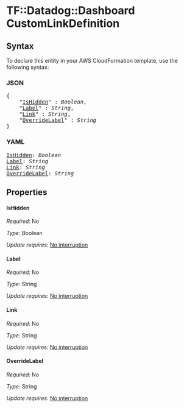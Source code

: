 # TF::Datadog::Dashboard CustomLinkDefinition

## Syntax

To declare this entity in your AWS CloudFormation template, use the following syntax:

### JSON

<pre>
{
    "<a href="#ishidden" title="IsHidden">IsHidden</a>" : <i>Boolean</i>,
    "<a href="#label" title="Label">Label</a>" : <i>String</i>,
    "<a href="#link" title="Link">Link</a>" : <i>String</i>,
    "<a href="#overridelabel" title="OverrideLabel">OverrideLabel</a>" : <i>String</i>
}
</pre>

### YAML

<pre>
<a href="#ishidden" title="IsHidden">IsHidden</a>: <i>Boolean</i>
<a href="#label" title="Label">Label</a>: <i>String</i>
<a href="#link" title="Link">Link</a>: <i>String</i>
<a href="#overridelabel" title="OverrideLabel">OverrideLabel</a>: <i>String</i>
</pre>

## Properties

#### IsHidden

_Required_: No

_Type_: Boolean

_Update requires_: [No interruption](https://docs.aws.amazon.com/AWSCloudFormation/latest/UserGuide/using-cfn-updating-stacks-update-behaviors.html#update-no-interrupt)

#### Label

_Required_: No

_Type_: String

_Update requires_: [No interruption](https://docs.aws.amazon.com/AWSCloudFormation/latest/UserGuide/using-cfn-updating-stacks-update-behaviors.html#update-no-interrupt)

#### Link

_Required_: No

_Type_: String

_Update requires_: [No interruption](https://docs.aws.amazon.com/AWSCloudFormation/latest/UserGuide/using-cfn-updating-stacks-update-behaviors.html#update-no-interrupt)

#### OverrideLabel

_Required_: No

_Type_: String

_Update requires_: [No interruption](https://docs.aws.amazon.com/AWSCloudFormation/latest/UserGuide/using-cfn-updating-stacks-update-behaviors.html#update-no-interrupt)

